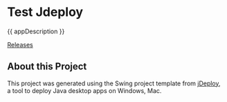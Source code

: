 # Test Jdeploy

{{ appDescription }}

[Releases](https://github.com/AlexPetmecky/TEST_JDEPLOY/releases)

## About this Project

This project was generated using the Swing project template from [jDeploy](https://www.jdeploy.com), a tool to deploy Java desktop apps on Windows, Mac.